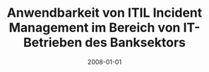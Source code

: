 ---
abstract: ''
authors:
- Christoph Kainz
date: '2008-01-01'
featured: false
publication_types:
- '7'
publishDate: '2008-01-01'
title: Anwendbarkeit von ITIL Incident Management im Bereich von IT-Betrieben des
  Banksektors
url_pdf: ''
---